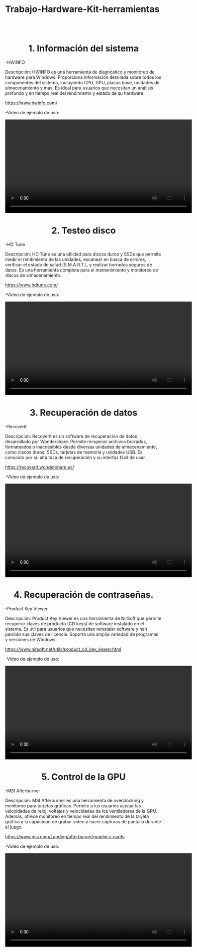 # Trabajo-Hardware-Kit-herramientas

<br>
<br>

<h1 align="center">1. Información del sistema<a name="Conclusiones"></a></h1>
<p>-HWiNFO</p>
<p>Descripción: HWiNFO es una herramienta de diagnóstico y monitoreo de hardware para Windows. Proporciona información detallada sobre todos los componentes del sistema, incluyendo CPU, GPU, placas base, unidades de almacenamiento y más. Es ideal para usuarios que necesitan un análisis profundo y en tiempo real del rendimiento y estado de su hardware.</p>
<a href="">https://www.hwinfo.com/</a>
<p>-Video de ejemplo de uso:</p>
<video src="" controls width="600"></video>

<h1 align="center">2. Testeo disco</a></h1>
<p>-HD Tune</p>
<p>Descripción: HD Tune es una utilidad para discos duros y SSDs que permite medir el rendimiento de las unidades, escanear en busca de errores, verificar el estado de salud (S.M.A.R.T.), y realizar borrados seguros de datos. Es una herramienta completa para el mantenimiento y monitoreo de discos de almacenamiento.</p>
<a href="">https://www.hdtune.com/</a>
<p>-Video de ejemplo de uso:</p>
<video src="https://github.com/HoracioGG/Trabajo-Hardware-Kit-herramientas/assets/165705848/36f2e082-984f-477f-ba2e-41608aee4bf4" controls width="600"></video>

<h1 align="center">3. Recuperación de datos</a></h1>
<p>-Recoverit</p>
<p>Descripción: Recoverit es un software de recuperación de datos desarrollado por Wondershare. Permite recuperar archivos borrados, formateados o inaccesibles desde diversas unidades de almacenamiento, como discos duros, SSDs, tarjetas de memoria y unidades USB. Es conocido por su alta tasa de recuperación y su interfaz fácil de usar.</p>
<a href="">https://recoverit.wondershare.es/</a>
<p>-Video de ejemplo de uso:</p>
<video src="" controls width="600"></video>


<h1 align="center">4. Recuperación de contraseñas.</a></h1>
<p>-Product Key Viewer</p>
<p>Descripción: Product Key Viewer es una herramienta de NirSoft que permite recuperar claves de producto (CD keys) de software instalado en el sistema. Es útil para usuarios que necesitan reinstalar software y han perdido sus claves de licencia. Soporta una amplia variedad de programas y versiones de Windows.</p>
<a href="">https://www.nirsoft.net/utils/product_cd_key_viewer.html</a>
<p>-Video de ejemplo de uso:</p>
<video src="" controls width="600"></video>


<h1 align="center">5. Control de la GPU</a></h1>
<p>-MSI Afterburner</p>
<p>Descripción: MSI Afterburner es una herramienta de overclocking y monitoreo para tarjetas gráficas. Permite a los usuarios ajustar las velocidades de reloj, voltajes y velocidades de los ventiladores de la GPU. Además, ofrece monitoreo en tiempo real del rendimiento de la tarjeta gráfica y la capacidad de grabar video y hacer capturas de pantalla durante el juego.</p>
<a href="">https://www.msi.com/Landing/afterburner/graphics-cards</a>
<p>-Video de ejemplo de uso:</p>
<video src="https://github.com/HoracioGG/Trabajo-Hardware-Kit-herramientas/assets/165705848/23f79322-ed4b-45f5-b4f2-cc7664c3073c" controls width="600"></video>





